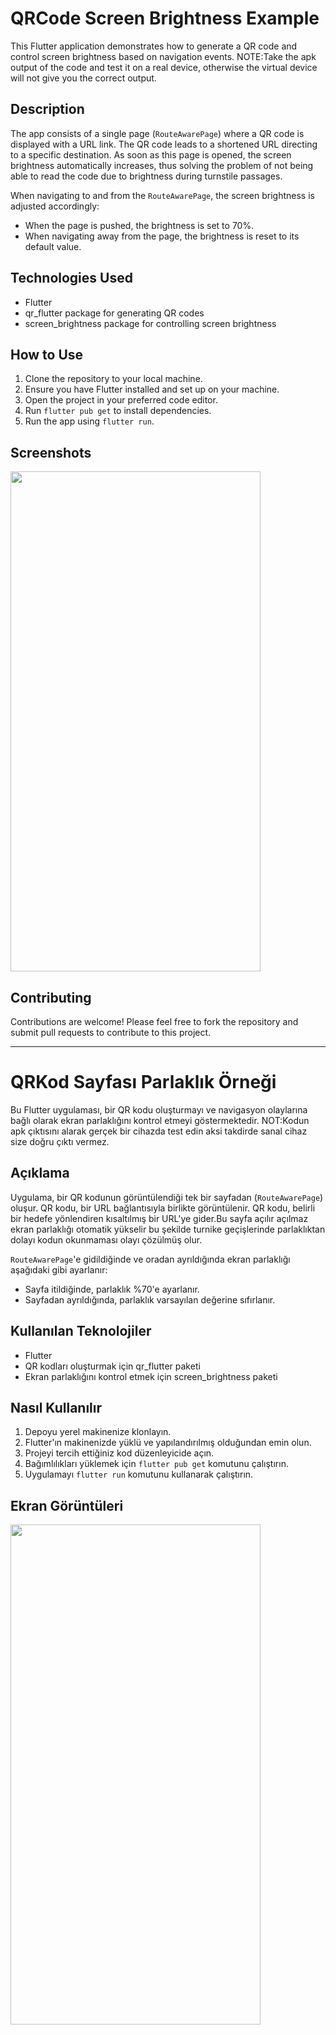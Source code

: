 # QRCode Screen Brightness Example

This Flutter application demonstrates how to generate a QR code and control screen brightness based on navigation events.
NOTE:Take the apk output of the code and test it on a real device, otherwise the virtual device will not give you the correct output.
## Description

The app consists of a single page (`RouteAwarePage`) where a QR code is displayed with a URL link. The QR code leads to a shortened URL directing to a specific destination. As soon as this page is opened, the screen brightness automatically increases, thus solving the problem of not being able to read the code due to brightness during turnstile passages.

When navigating to and from the `RouteAwarePage`, the screen brightness is adjusted accordingly:
- When the page is pushed, the brightness is set to 70%.
- When navigating away from the page, the brightness is reset to its default value.

## Technologies Used
- Flutter
- qr_flutter package for generating QR codes
- screen_brightness package for controlling screen brightness

## How to Use
1. Clone the repository to your local machine.
2. Ensure you have Flutter installed and set up on your machine.
3. Open the project in your preferred code editor.
4. Run `flutter pub get` to install dependencies.
5. Run the app using `flutter run`.

## Screenshots 
<img src="https://github.com/HaticeDilmac/brightness_settings/assets/100489350/e224d8a3-7a87-4e07-b86b-7bcb7e1e7e9f" width="400" height="800">

 

## Contributing
Contributions are welcome! Please feel free to fork the repository and submit pull requests to contribute to this project.
 

 ------------------------------------------------------------------


# QRKod Sayfası Parlaklık Örneği

Bu Flutter uygulaması, bir QR kodu oluşturmayı ve navigasyon olaylarına bağlı olarak ekran parlaklığını kontrol etmeyi göstermektedir.
NOT:Kodun apk çıktısını alarak gerçek bir cihazda test edin aksi takdirde sanal cihaz size doğru çıktı vermez.
## Açıklama

Uygulama, bir QR kodunun görüntülendiği tek bir sayfadan (`RouteAwarePage`) oluşur. QR kodu, bir URL bağlantısıyla birlikte görüntülenir. QR kodu, belirli bir hedefe yönlendiren kısaltılmış bir URL'ye gider.Bu sayfa açılır açılmaz ekran parlaklığı otomatik yükselir bu şekilde turnike geçişlerinde parlaklıktan dolayı kodun okunmaması olayı çözülmüş olur.

`RouteAwarePage`'e gidildiğinde ve oradan ayrıldığında ekran parlaklığı aşağıdaki gibi ayarlanır:
- Sayfa itildiğinde, parlaklık %70'e ayarlanır.
- Sayfadan ayrıldığında, parlaklık varsayılan değerine sıfırlanır.

## Kullanılan Teknolojiler
- Flutter
- QR kodları oluşturmak için qr_flutter paketi
- Ekran parlaklığını kontrol etmek için screen_brightness paketi

## Nasıl Kullanılır
1. Depoyu yerel makinenize klonlayın.
2. Flutter'ın makinenizde yüklü ve yapılandırılmış olduğundan emin olun.
3. Projeyi tercih ettiğiniz kod düzenleyicide açın.
4. Bağımlılıkları yüklemek için `flutter pub get` komutunu çalıştırın.
5. Uygulamayı `flutter run` komutunu kullanarak çalıştırın.

## Ekran Görüntüleri 
<img src="https://github.com/HaticeDilmac/brightness_settings/assets/100489350/e224d8a3-7a87-4e07-b86b-7bcb7e1e7e9f" width="400" height="800">

 


 
 
